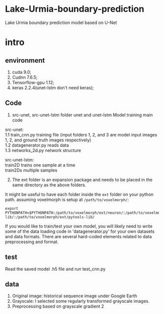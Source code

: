 # Lake-Urmia-boundary-prediction
Lake Urmia boundary prediction model based on U-Net


# intro

## environment
1. cuda 9.0;
2. Cudnn 7.6.5;
3. Tensorflow-gpu 1.12;
4. keras 2.2.4(unet-lstm don't need keras);


## Code
1. src-unet, src-unet-lstm folder unet and unet-lstm Model training main code

src-unet:  
  1.1 train_cnn.py training file (input folders 1, 2, and 3 are model input images 1, 2, and ground truth images respectively)  
  1.2 datagenerator.py reads data  
  1.3 networks_2d.py network structure  

src-unet-lstm:  
train2D trains one sample at a time  
train2Ds multiple samples  

2. The ext folder is an expansion package and needs to be placed in the same directory as the above folders.

It might be useful to have each folder inside the `ext` folder on your python path. 
assuming voxelmorph is setup at `/path/to/voxelmorph/`:

```
export PYTHONPATH=$PYTHONPATH:/path/to/voxelmorph/ext/neuron/:/path/to/voxelmorph/ext/pynd-lib/:/path/to/voxelmorph/ext/pytools-lib/
```

If you would like to train/test your own model, you will likely need to write some of the data loading code in 'datagenerator.py' for your own datasets and data formats. There are several hard-coded elements related to data preprocessing and format. 

## test
Read the saved model .h5 file and run test_cnn.py


## data
1. Original image: historical sequence image under Google Earth
2. Grayscale: I selected some regularly transformed grayscale images.
3. Preprocessing based on grayscale gradient 2
